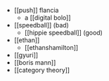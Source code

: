 - [[push]] flancia
	-  a [[digital bolo]]
- [[speedball]] (bad)
	- [[hippie speedball]] (good)
- [[ethan]] 
	- [[ethanshamilton]]
- [[gyuri]]
- [[boris mann]]
- [[category theory]]